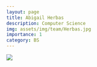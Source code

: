 ```yaml
---
layout: page
title: Abigail Herbas
description: Computer Science
img: assets/img/team/Herbas.jpg
importance: 1
category: BS
---
```


<div class="profile"> 
<img src="/assets/img/team/Herbas.jpg" class="img-fluid z-depth-1 rounded"/>
</div>
